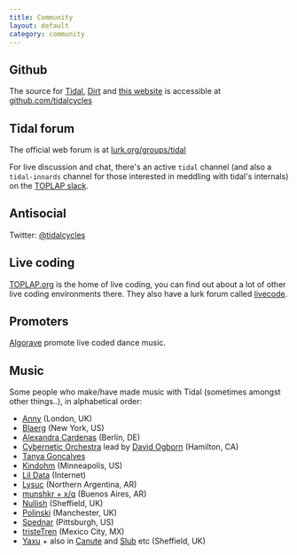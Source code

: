 ```yaml
---
title: Community
layout: default
category: community
---
```


## Github

The source for [Tidal](https://github.com/tidalcycles/Tidal), [Dirt](https://github.com/tidalcycles/Dirt) and [this website](https://github.com/tidalcycles/tidalcycles.github.io) is accessible at [github.com/tidalcycles](https://github.com/tidalcycles/)

## Tidal forum

The official web forum is at [lurk.org/groups/tidal](http://lurk.org/groups/tidal/)

For live discussion and chat, there's an active `tidal` channel (and also a `tidal-innards` channel for those interested in meddling with tidal's internals) on the [TOPLAP slack](http://toplap.org/toplap-on-slack/).

## Antisocial

Twitter: [@tidalcycles](https://twitter.com/tidalcycles)

## Live coding

[TOPLAP.org](http://toplap.org/) is the home of live coding, you can
find out about a lot of other live coding environments there. They
also have a lurk forum called
[livecode](http://lurk.org/groups/livecode/).

## Promoters

[Algorave](http://algorave.com/) promote live coded dance music.

## Music

Some people who make/have made music with Tidal (sometimes amongst
other things..), in alphabetical order:

* [Anny](http://anny.audio) (London, UK)
* [Blaerg](http://immigrantbreastnest.com/album/redundant-tautologies) (New York, US)
* [Alexandra Cardenas](http://cargocollective.com/tiemposdelruido/Alexandra-Cardenas) (Berlin, DE)
* [Cybernetic Orchestra](http://esp.mcmaster.ca/?page_id=502) lead by [David Ogborn](http://www.d0kt0r0.net/) (Hamilton, CA)
* [Tanya Goncalves](http://tanyamgoncalves.com/)
* [Kindohm](http://kindohm.com/) (Minneapolis, US)
* [Lil Data](http://data.pcmusic.info/) (Internet)
* [Lysuc](http://lysuc888.blogspot.co.uk/) (Northern Argentina, AR)
* [munshkr + x/q](http://ikag.github.io/) (Buenos Aires, AR)
* [Nullish](http://nullish.org/) (Sheffield, UK)
* [Polinski](http://www.paulwolinski.co.uk/) (Manchester, UK)
* [Spednar](https://soundcloud.com/spednar) (Pittsburgh, US)
* [tristeTren](http://cargocollective.com/tristeTren) (Mexico City, MX)
* [Yaxu](http://yaxu.org/music/) + also in [Canute](http://canute.lurk.org/)
  and [Slub](http://slub.org/) etc (Sheffield, UK)
